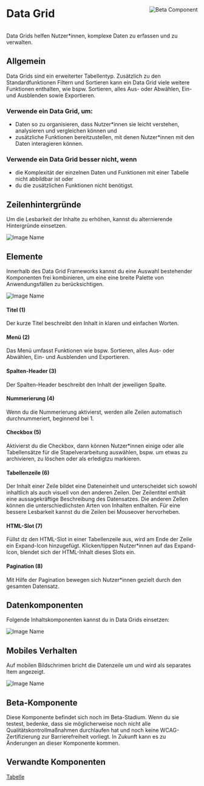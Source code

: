 <div style="display: inline-flex; align-items: center; justify-content: space-between; width: 100%;">
    <h1>Data Grid</h1>
    <img src="assets/beta.png" alt="Beta Component" />
</div>

Data Grids helfen Nutzer\*innen, komplexe Daten zu erfassen und zu verwalten.

## Allgemein

Data Grids sind ein erweiterter Tabellentyp. Zusätzlich zu den Standardfunktionen Filtern und Sortieren kann ein Data Grid viele weitere Funktionen enthalten, wie bspw. Sortieren, alles Aus- oder Abwählen, Ein- und Ausblenden sowie Exportieren.

### Verwende ein Data Grid, um:

- Daten so zu organisieren, dass Nutzer\*innen sie leicht verstehen, analysieren und vergleichen können und
- zusätzliche Funktionen bereitzustellen, mit denen Nutzer\*innen mit den Daten interagieren können.

### Verwende ein Data Grid besser nicht, wenn

- die Komplexität der einzelnen Daten und Funktionen mit einer Tabelle nicht abbildbar ist oder
- du die zusätzlichen Funktionen nicht benötigst.

## Zeilenhintergründe

Um die Lesbarkeit der Inhalte zu erhöhen, kannst du alternierende Hintergründe einsetzen.

![Image Name](assets/3_components/data-grid/Backgrounds_de.png)

## Elemente

Innerhalb des Data Grid Frameworks kannst du eine Auswahl bestehender Komponenten frei kombinieren, um eine eine breite Palette von Anwendungsfällen zu berücksichtigen.

![Image Name](assets/3_components/data-grid/elements.png)

#### Titel (1)

Der kurze Titel beschreibt den Inhalt in klaren und einfachen Worten.

#### Menü (2)

Das Menü umfasst Funktionen wie bspw. Sortieren, alles Aus- oder Abwählen, Ein- und Ausblenden und Exportieren.

#### Spalten-Header (3)

Der Spalten-Header beschreibt den Inhalt der jeweiligen Spalte.

#### Nummerierung (4)

Wenn du die Nummerierung aktivierst, werden alle Zeilen automatisch durchnummeriert, beginnend bei 1.

#### Checkbox (5)

Aktivierst du die Checkbox, dann können Nutzer\*innen einige oder alle Tabellensätze für die Stapelverarbeitung auswählen, bspw. um etwas zu archivieren, zu löschen oder als erledigtzu markieren.

#### Tabellenzeile (6)

Der Inhalt einer Zeile bildet eine Dateneinheit und unterscheidet sich sowohl inhaltlich als auch visuell von den anderen Zeilen.
Der Zeilentitel enthält eine aussagekräftige Beschreibung des Datensatzes.
Die anderen Zellen können die unterschiedlichsten Arten von Inhalten enthalten.
Für eine bessere Lesbarkeit kannst du die Zeilen bei Mouseover hervorheben.

#### HTML-Slot (7)

Füllst dz den HTML-Slot in einer Tabellenzeile aus, wird am Ende der Zeile ein Expand-Icon hinzugefügt. Klicken/tippen Nutzer\*innen auf das Expand-Icon, blendet sich der HTML-Inhalt dieses Slots ein.

#### Pagination (8)

Mit Hilfe der Pagination bewegen sich Nutzer\*innen gezielt durch den gesamten Datensatz.

## Datenkomponenten

Folgende Inhaltskomponenten kannst du in Data Grids einsetzen:

![Image Name](assets/3_components/data-grid/Data_components_de.png)

## Mobiles Verhalten

Auf mobilen Bildschrimen bricht die Datenzeile um und wird als separates Item angezeigt.

![Image Name](assets/3_components/data-grid/Mobile-de.png)

## Beta-Komponente

Diese Komponente befindet sich noch im Beta-Stadium. Wenn du sie testest, bedenke, dass sie möglicherweise noch nicht alle Qualitätskontrollmaßnahmen durchlaufen hat und noch keine WCAG-Zertifizierung zur Barrierefreiheit vorliegt. In Zukunft kann es zu Änderungen an dieser Komponente kommen.

## Verwandte Komponenten

<a href="?path=/usage/components-table--standard">Tabelle</a>
